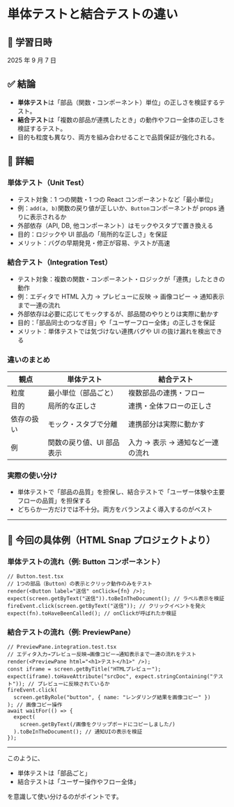# 単体テストと結合テストの違い

## 📅 学習日時

2025 年 9 月 7 日

## ✅ 結論

- **単体テスト**は「部品（関数・コンポーネント）単位」の正しさを検証するテスト。
- **結合テスト**は「複数の部品が連携したとき」の動作やフロー全体の正しさを検証するテスト。
- 目的も粒度も異なり、両方を組み合わせることで品質保証が強化される。

## 🧠 詳細

### 単体テスト（Unit Test）

- テスト対象：1 つの関数・1 つの React コンポーネントなど「最小単位」
- 例：`add(a, b)`関数の戻り値が正しいか、`Button`コンポーネントが props 通りに表示されるか
- 外部依存（API, DB, 他コンポーネント）はモックやスタブで置き換える
- 目的：ロジックや UI 部品の「局所的な正しさ」を保証
- メリット：バグの早期発見・修正が容易、テストが高速

### 結合テスト（Integration Test）

- テスト対象：複数の関数・コンポーネント・ロジックが「連携」したときの動作
- 例：エディタで HTML 入力 → プレビューに反映 → 画像コピー → 通知表示まで一連の流れ
- 外部依存は必要に応じてモックするが、部品間のやりとりは実際に動かす
- 目的：「部品同士のつなぎ目」や「ユーザーフロー全体」の正しさを保証
- メリット：単体テストでは気づけない連携バグや UI の抜け漏れを検出できる

### 違いのまとめ

| 観点       | 単体テスト                | 結合テスト                       |
| ---------- | ------------------------- | -------------------------------- |
| 粒度       | 最小単位（部品ごと）      | 複数部品の連携・フロー           |
| 目的       | 局所的な正しさ            | 連携・全体フローの正しさ         |
| 依存の扱い | モック・スタブで分離      | 連携部分は実際に動かす           |
| 例         | 関数の戻り値、UI 部品表示 | 入力 → 表示 → 通知など一連の流れ |

### 実際の使い分け

- 単体テストで「部品の品質」を担保し、結合テストで「ユーザー体験や主要フローの品質」を担保する
- どちらか一方だけでは不十分。両方をバランスよく導入するのがベスト

---

## 🧩 今回の具体例（HTML Snap プロジェクトより）

### 単体テストの流れ（例: Button コンポーネント）

```tsx
// Button.test.tsx
// 1つの部品（Button）の表示とクリック動作のみをテスト
render(<Button label="送信" onClick={fn} />);
expect(screen.getByText("送信")).toBeInTheDocument(); // ラベル表示を検証
fireEvent.click(screen.getByText("送信")); // クリックイベントを発火
expect(fn).toHaveBeenCalled(); // onClickが呼ばれたか検証
```

### 結合テストの流れ（例: PreviewPane）

```tsx
// PreviewPane.integration.test.tsx
// エディタ入力→プレビュー反映→画像コピー→通知表示まで一連の流れをテスト
render(<PreviewPane html="<h1>テスト</h1>" />);
const iframe = screen.getByTitle("HTMLプレビュー");
expect(iframe).toHaveAttribute("srcDoc", expect.stringContaining("テスト")); // プレビューに反映されているか
fireEvent.click(
  screen.getByRole("button", { name: "レンダリング結果を画像コピー" })
); // 画像コピー操作
await waitFor(() => {
  expect(
    screen.getByText(/画像をクリップボードにコピーしました/)
  ).toBeInTheDocument(); // 通知UIの表示を検証
});
```

---

このように、

- 単体テストは「部品ごと」
- 結合テストは「ユーザー操作やフロー全体」

を意識して使い分けるのがポイントです。
